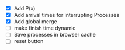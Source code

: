 - [x] Add P(x)
- [x] Add arrival times for interrupting Processes
- [x] Add global merge
- [ ] make finish time dynamic
- [ ] Save processes in browser cache
- [ ] reset button